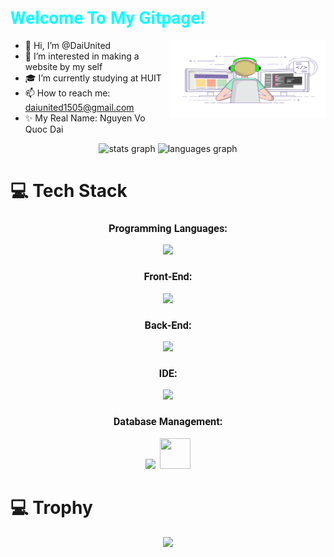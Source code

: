 <h1 style="font-family: 'Roboto', sans-serif; color: cyan;">Welcome To My Gitpage!</h1>

<!-- GIF -->
<img align="right" height="125" width="250" src="https://raw.githubusercontent.com/mikonoid/mikonoid/main/images/gifs/coder3.gif" />

- 👋 Hi, I’m @DaiUnited
- 👀 I’m interested in making a website by my self
- 🎓 I’m currently studying at HUIT
- 📫 How to reach me: daiunited1505@gmail.com
- ✨ My Real Name: Nguyen Vo Quoc Dai

<div align="center">
  <img src="https://github-readme-stats.vercel.app/api?username=DaiUnited&hide_title=false&hide_rank=false&show_icons=true&include_all_commits=true&count_private=true&disable_animations=false&theme=dracula&locale=en&hide_border=false&order=1" height="150" alt="stats graph"  />
  <img src="https://github-readme-stats.vercel.app/api/top-langs?username=DaiUnited&locale=en&hide_title=false&layout=compact&card_width=320&langs_count=5&theme=dracula&hide_border=false&order=2" height="150" alt="languages graph"  />
</div>

# 💻 Tech Stack
<div align="center">
<h3 style="font-family: 'Roboto', sans-serif">Programming Languages:</h3>

![](https://skillicons.dev/icons?i=java,cs,js&theme=light)

<h3 style="font-family: 'Roboto', sans-serif">Front-End:</h3>

![](https://skillicons.dev/icons?i=js,html,css,bootstrap,jquery&theme=light)

<h3 style="font-family: 'Roboto', sans-serif">Back-End:</h3>

![](https://skillicons.dev/icons?i=spring,dotnet,hibernate&theme=light)

<h3 style="font-family: 'Roboto', sans-serif">IDE:</h3>

![](https://skillicons.dev/icons?i=git,github,idea,visualstudio,vscode)

<h3 style="font-family: 'Roboto', sans-serif">Database Management:</h3>

![](https://skillicons.dev/icons?i=mysql,mongodb&theme=light)  <img src="https://github.com/user-attachments/assets/7e23bcae-1b0a-45eb-be65-d8d65a8d9c35" width="49" height="49">
</div>

# 💻 Trophy
<div align="center">
  
![](https://github-profile-trophy.vercel.app/?username=DaiUnited&theme=onedark)
</div>

<!---
DaiUnited/DaiUnited is a ✨ special ✨ repository because its `README.md` (this file) appears on your GitHub profile.
You can click the Preview link to take a look at your changes.
--->
